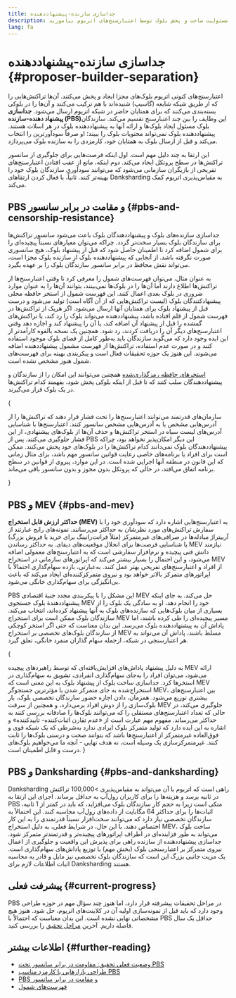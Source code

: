 ```yaml
---
title: جداسازی سازنده-پیشنهاددهنده
description: درباره چگونگی و علت جداسازی مسئولیت ساخت و پخش بلوک توسط اعتبارسنج‌های اتریوم بیاموزید.
lang: fa
---
```


# جداسازی سازنده-پیشنهاددهنده \{#proposer-builder-separation}

اعتبارسنج‌های کنونی اتریوم بلوک‌های مجزا ایجاد _و_ پخش می‌کنند. آن‌ها تراکنش‌هایی را که از طریق شبکه شایعه (گاسیپ) شنیده‌اند با هم ترکیب می‌کنند و آن‌ها را در بلوکی بسته‌بندی می‌کنند که برای همتایان حاضر در شبکه اتریوم ارسال می‌شود. **جداسازی پیشنهاد دهنده-سازنده (PBS)‏** این وظایف را بین چند اعتبارسنج تقسیم می‌کند. سازندگان بلوک مسئول ایجاد بلوک‌ها و ارائه آنها به پیشنهاددهنده بلوک در هر اسلات هستند. پیشنهاددهنده بلوک نمی‌تواند محتویات بلوک را ببیند؛ او صرفاً سودآورترین را انتخاب می‌کند و قبل از ارسال بلوک به همتایان خود، کارمزدی را به سازنده بلوک می‌پردازد.

این ارتقا به چند دلیل مهم است. اول اینکه فرصت‌هایی برای جلوگیری از سانسور تراکنش‌ها در سطح پروتکل ایجاد می‌کند. دوم اینکه، مانع از عقب افتادن اعتبارسنج‌های تفریحی از بازیگران سازمانی می‌شود که می‌توانند سودآوری سازندگان بلوک خود را بهینه‌تر کنند. ثانیاً، با فعال کردن ارتقاهای Danksharding به مقیاس‌پذیری اتریوم کمک می‌کند.

## PBS و مقامت در برابر سانسور \{#pbs-and-censorship-resistance}

جداسازی سازنده‌های بلوک و پیشنهاددهندگان بلوک باعث می‌شود سانسور تراکنش‌ها برای سازندگان بلوک بسیار سخت‌تر گردد. چراکه می‌توان معیارهای نسبتاً پیچیده‌ای را برای شمول اضافه کرد تا اطمینان حاصل شود که قبل از پیشنهاد بلوک، هیچ سانسوری صورت نگرفته باشد. از آنجایی که پیشنهاددهنده بلوک از سازنده بلوک مجزا است، می‌تواند نقش محافظ در برابر سانسور سازندگان بلوک را بر عهده بگیرد.

به عنوان مثال، می‌توان فهرست‌های شمول را معرفی کرد تا وقتی اعتبارسنج‌ها از تراکنش‌ها اطلاع دارند اما آن‌ها را در بلوک‌ها نمی‌بینند، بتوانند آن‌ها را به عنوان موارد ضروری در بلوک بعدی اعمال کنند. این فهرست شمول از استخر حافظه محلی پیشنهادکنندگان بلوک (لیست تراکنش‌هایی که از آن آگاه است) تولید می‌شود و درست قبل از پیشنهاد بلوک برای همتایان آنها ارسال می‌شود. اگر هریک از تراکنش‌ها در فهرست شمول از قلم افتاده باشد، پیشنهاددهنده می‌تواند بلوک را رد کند، یا تراکنش‌های گمشده را قبل از پیشنهاد آن اضافه کند، یا آن را پیشنهاد کند و اجازه دهد وقتی اعتبارسنج‌های دیگر آن را دریافت کردند، رد شود. همچنین یک نسخه بالقوه کارآمدتر از این ایده وجود دارد که می‌گوید سازندگان باید به‌طور کامل از فضای بلوک موجود استفاده کنند و در صورت عدم استفاده، تراکنش‌ها از فهرست مشمول پیشنهاددهنده اضافه می‌شوند. این هنوز یک حوزه تحقیقات فعال است و پیکربندی بهینه برای فهرست‌های شمول هنوز مشخص نشده است.

[استخرهای حافظه رمزگذاری‌‌شده](https://www.youtube.com/watch?v=fHDjgFcha0M&list=PLpktWkixc1gUqkyc1-iE6TT0RWQTBJELe&index=3) همچنین می‌توانند این امکان را از سازندگان و پیشنهاددهندگان سلب کنند که تا قبل از اینکه بلوکی پخش شود، بفهمند کدام تراکنش‌ها در یک بلوک قرار می‌گیرند.

{
<ExpandableCard title="PBS کدام نوع از سانسور را رفع می‌کند؟" eventCategory="/roadmap/pbs" eventName="clicked what kinds of censorship does PBS solve?">

سازمان‌های قدرتمند می‌توانند اعتبارسنج‌ها را تحت فشار قرار دهند که تراکنش‌ها را از آدرس‌هایی مشخص یا به آدرس‌هایی مشخص سانسور کنند. اعتبارسنج‌ها با شناسایی آدرس‌های لیست سیاه در استخر تراکنش‌ها و حذف آن‌ها از بلوک‌های پیشنهادی، از این فشار جلوگیری می‌کنند. پس از PBS این دیگر امکان‌پذیر نخواهد بود، چراکه پیشنهاددهندگان بلوک نمی‌دانند کدام تراکنش‌ها را در بلوک‌های خود پخش می‌کنند. ممکن است برای افراد یا برنامه‌های خاصی رعایت قوانین سانسور مهم باشد، برای مثال زمانی که این قانون در منطقه آنها اجرایی شده است. در این موارد، پیروی از قوانین در سطح برنامه اتفاق می‌افتد، در حالی که پروتکل بدون مجوز و بدون سانسور باقی می‌ماند.

</ExpandableCard>
}

## PBS و MEV \{#pbs-and-mev}

**حداکثر ارزش قابل استخراج (MEV)** به اعتبارسنج‌هایی اشاره دارد که سودآوری خود را با سفارش تراکنش‌های مورد نظرشان به حداکثر می‌رسانند. نمونه‌های رایج عبارتند از آربیتراژ مبادله‌ها در صرافی‌های غیرمتمرکز (مثلاً فرانت‌رانینگ برای خرید یا فروش بزرگ) یا شناسایی فرصت‌ها برای انحلال موقعیت‌های دیفای. به حداکثر رساندن MEV نیازمند دانش فنی پیچیده و نرم‌افزار سفارشی است که به اعتبارسنج‌های معمولی اضافه می‌شود، و این احتمال را بسیار بیشتر می‌کند که اپراتورهای سازمانی در استخراج MEV از افراد و اعتبارسنج‌های تفریحی بهتر عمل کنند. به‌عبارتی، بازده سهام‌گذاری احتمالاً با اپراتورهای متمرکز بالاتر خواهد بود و نیروی متمرکزکننده‌ای ایجاد می‌کند که باعث بی‌انگیزگی برای سهام‌گذاری خانگی می‌شود.

PBS این مشکل را با پیکربندی مجدد جنبۀ اقتصادی MEV حل می‌کند. به جای اینکه پیشنهاددهندۀ بلوک جستجوی MEV خود را انجام دهد، او به سادگی یک بلوک را از بسیاری از میان بلوک‌هایی که سازنده‌های بلوک به آنها پیشنهاد کرده‌اند، انتخاب می‌کند. سازندگان بلوک ممکن است برای استخراج MEV مسیر پیچیده‌ای را طی کرده باشند، اما پاداش آن به پیشنهاددهنده بلوک می‌رسد. این بدان معناست که حتی اگر استخر کوچکی از سازندگان بلوک‌های تخصصی بر استخراج MEV مسلط باشند، پاداش آن می‌تواند به هر اعتبارسنجی در شبکه، ازجمله سهام گذاران منفرد خانگی، تعلق گیرد.

{
<ExpandableCard title="چرا متمرکز کردن بلوک‌سازی ایرادی ندارد؟" eventCategory="/roadmap/pbs" eventName="clicked why is it OK to centralize block building?">

به دلیل پیشنهاد پاداش‌های افزایش‌یافته‌ای که توسط راهبردهای پیچیده MEV ارائه می‌شود، می‌توان افراد را به‌جای سهام‌گذاری انفرادی، تشویق به سهام‌گذاری در استخرها کرد. جداسازی ساخت بلوک از پیشنهاد بلوک به این معنی است که MEV استخراج‌شده به جای متمرکز شدن با مؤثرترین جستجوگر MEV، بین اعتبارسنج‌های بیشتری توزیع می‌شود. همزمان، دادن اجازه حضور سازندگان تخصصی بلوک، بار بلوک‌سازی را از دوش افراد برمی‌دارد، و همچنین از سرقت MEV جلوگیری می‌کند، در حالی که تعداد اعتبارسنج‌های مستقلی را که می‌توانند بلوک‌ها را صادقانه بررسی کنند به حداکثر می‌رساند. مفهوم مهم عبارت است از «عدم تقارن اثبات‌کننده- تأییدکننده» و اشاره به این ایده دارد که تولید متمرکز بلوک ایرادی ندارد به‌شرطی که یک شبکه قوی و فوق‌العاده غیرمتمرکز از اعتبارسنج‌ها باشد که بتوانند صحت و درستی بلوک‌ها را ثابت کنند. غیرمتمرکزسازی یک وسیله است، نه هدف نهایی - آنچه ما می‌خواهیم بلوک‌های درست و قابل اطمینان است.
</ExpandableCard>
}

## PBS و Danksharding \{#pbs-and-danksharding}

Danksharding راهی است که اتریوم با آن می‌تواند به مقیاس‌پذیری >100,000 تراکنش در ثانیه برسد و هزینه‌ها را برای کاربران رول‌آپ به حداقل برساند. اجرای این ارتقا به PBS متکی است زیرا به حجم کار سازندگان بلوک می‌افزاید، که باید در کمتر از 1 ثانیه، اثبات‌ها را برای حداکثر 64 مگابایت از داده‌های رول‌آپ محاسبه کنند. این احتمالاً به سازندگان تخصصی نیاز دارد که می‌توانند سخت‌افزار نسبتاً قدرتمندی را به این کار اختصاص دهند. با این حال، در شرایط فعلی، به دلیل استخراج MEV، ساخت بلوک می‌تواند به طور فزاینده‌ای در اطراف اپراتورهای پیچیده‌تر و قدرتمندتر متمرکز شود. جداسازی پیشنهاددهنده از سازنده راهی برای پذیرش این واقعیت و جلوگیری از اعمال نیروی متمرکز بر اعتبارسنجی بلوک (بخش مهم) یا توزیع پاداش‌های سهام‌گذاری است. یک مزیت جانبی بزرگ این است که سازندگان بلوک تخصصی نیز مایل و قادر به محاسبه اثبات اطلاعات لازم برای Danksharding هستند.

## پیشرفت فعلی \{#current-progress}

PBS در مراحل تحقیقات پیشرفته قرار دارد، اما هنوز چند سؤال مهم در حوزه طراحی وجود دارد که باید قبل از نمونه‌سازی اولیه آن در کلاینت‌های اتریوم، حل شود. هنوز هیچ مشخصاتی نهایی نشده است. این بدان معناست که احتمالاً با PBS حداقل یک سال فاصله داریم. آخرین [مراحل تحقیق](https://notes.ethereum.org/@vbuterin/pbs_censorship_resistance) را بررسی کنید.

## اطلاعات بیشتر \{#further-reading}

- [وضعیت فعلی تحقیق: مقاومت در برابر سانسور تحت PBS](https://notes.ethereum.org/@vbuterin/pbs_censorship_resistance)
- [طراحی بازارهایی با کارمزد مناسب PBS](https://ethresear.ch/t/proposer-block-builder-separation-friendly-fee-market-designs/9725)
- [PBS و مقامت در برابر سانسور](https://notes.ethereum.org/@fradamt/H1TsYRfJc#Secondary-auctions)
- [فهرست‌های شمول](https://notes.ethereum.org/@fradamt/H1ZqdtrBF)
